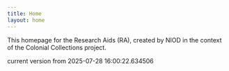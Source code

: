 ```yaml
---
title: Home
layout: home
---
```


This homepage for the Research Aids (RA), created by NIOD in the context of the Colonial Collections project. 


current version from 2025-07-28 16:00:22.634506